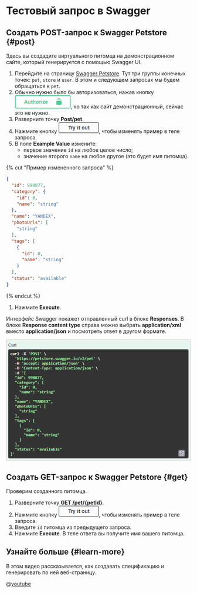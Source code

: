 # Тестовый запрос в Swagger

## Создать POST-запрос к Swagger Petstore {#post}

Здесь вы создадите виртуального питомца на демонстрационном сайте, который генерируется с помощью Swagger UI.

1. Перейдите на страницу [Swagger Petstore](http://petstore.swagger.io/). Тут три группы конечных точек: `pet`, `store` и `user`. В этом и следующем запросах мы будем обращаться к `pet`.
2. Обычно нужно было бы авторизоваться, нажав кнопку ![](../images/authorize.png), но так как сайт демонстрационный, сейчас это не нужно.
3. Разверните точку **Post/pet**.
4. Нажмите кнопку ![](../images/try-it-out.png), чтобы изменять пример в теле запроса.
5. В поле **Example Value** измените:
    - первое значение `id` на любое целое число;
    - значение второго `name` на любое другое (это будет имя питомца).

  {% cut "Пример измененного запроса" %}
  ```json
  {
    "id": 998877,
    "category": {
      "id": 0,
      "name": "string"
    },
    "name": "YANDEX",
    "photoUrls": [
      "string"
    ],
    "tags": [
      {
        "id": 0,
        "name": "string"
      }
    ],
    "status": "available"
  }
  ```
  {% endcut %}
    
1. Нажмите **Execute**.

Интерфейс Swagger покажет отправленный curl в блоке **Responses**. В блоке **Response content type** справа можно выбрать **application/xml** вместо **application/json** и посмотреть ответ в другом формате.

![](../images/swagger-answer.png)

## Создать GET-запрос к Swagger Petstore {#get}

Проверим созданного питомца.

1. Разверните точку **GET /pet/{petId}**.
1. Нажмите кнопку ![](../images/try-it-out.png), чтобы изменять пример в теле запроса.
1. Введите `id` питомца из предыдущего запроса.
1. Нажмите **Execute**. В теле ответа вы получите имя вашего питомца.

## Узнайте больше {#learn-more}

В этом видео рассказывается, как создавать спецификацию и генерировать по ней веб-страницу.

@[youtube](https://www.youtube.com/embed/lYjm2w8-ERI)

